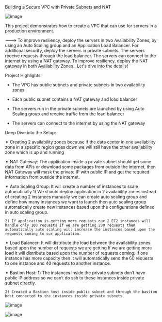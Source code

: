 Building a Secure VPC with Private Subnets and NAT

![image](https://github.com/Yogeswari-369/VPC_Demo/assets/85894796/3c3ee24b-2ed1-49af-a1ba-aea63ccb51a4)

This project demonstrates how to create a VPC that can use for servers in a production environment.

---> To improve resiliency, deploy the servers in two Availability Zones, by using an Auto Scaling group and an Application Load Balancer. For additional security, deploy the servers in private subnets. The servers receive requests through the load balancer. The servers can connect to the internet by using a NAT gateway. To improve resiliency, deploy the NAT gateway in both Availability Zones.. Let's dive into the details! 


Project Highlights:

* The VPC has public subnets and private subnets in two availability zones

* Each public subnet contains a NAT gateway and load balancer

* The servers run in the private subnets are launched by using Auto Scaling group and receive traffic from the load balancer

* The servers can connect to the internet by using the NAT gateway


Deep Dive into the Setup:



✴ Creating 2 availability zones because if the data center in one availability zone in a specific region goes down we will still have the other availability zone which is up and running

✴ NAT Gateway: The application inside a private subnet should get some data from APIs or download some packages from outside the internet, then NAT Gateway will mask the private IP with public IP and get the required information from outside the internet.

✴ Auto Scaling Group: It will create a number of instances to scale automatically
    1) We should deploy application in 2 availability zones instead of creating 2 instances manually we can create auto scaling group and define how many instances we want to launch then auto scaling group automatically create new instances based upon the configurations defined in auto scaling group.
    
    2️) If application is getting more requests our 2 EC2 instances will handle only 100 requests if we are getting 200 requests then automatically auto scaling will increase the instances based upon the requests coming to our application.

✴ Load Balancer: It will distribute the load between the availability zones based upon the number of requests we are getting
      If we are getting more load it will distribute based upon the number of requests coming. If one instance has more capacity then it will automatically send the 60 requests to one instance and 40 requests to another instance.

✴ Bastion Host:
    1️)  The instances inside the private subnets don’t have public IP address so we can’t do ssh to these instances inside private subnet directly.
    
    2️) Created a Bastion host inside public subnet and through the bastion host connected to the instances inside private subnets.


![image](https://github.com/Yogeswari-369/VPC_Demo/assets/85894796/58d37082-1e4e-4c53-8f0a-e473a598992a)

![image](https://github.com/Yogeswari-369/VPC_Demo/assets/85894796/e81af17b-24db-4373-8e2c-88dde36b4d5c)



